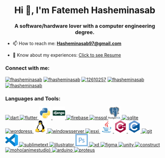 <h1 align="center">Hi 👋, I'm Fatemeh Hasheminasab</h1>
<h3 align="center">A software/hardware lover with a computer engineering degree.</h3>


- 📫 How to reach me: **Hasheminasab97@gmail.com**

- 📄 Know about my experiences: 
[Click to see Resume](https://drive.google.com/file/d/1NmhdwaAe7K9236At7cNp9xLFRRLdk35o/view?usp=drivesdk)

<h3 align="left">Connect with me:</h3>
<p align="left">
<a href="https://t.me/Fhasheminasab" target="blank"><img align="center" src="https://img.icons8.com/ios/452/telegram-app.png" alt="fhasheminasab" height="30" width="40" /></a>
<a href="https://linkedin.com/in/fhasheminasab" target="blank"><img align="center" src="https://cdn.jsdelivr.net/npm/simple-icons@3.0.1/icons/linkedin.svg" alt="fhasheminasab" height="30" width="40" /></a>
<a href="https://stackoverflow.com/users/12610257" target="blank"><img align="center" src="https://cdn.jsdelivr.net/npm/simple-icons@3.0.1/icons/stackoverflow.svg" alt="12610257" height="30" width="40" /></a>
<a href="https://instagram.com/fhasheminasab" target="blank"><img align="center" src="https://cdn.jsdelivr.net/npm/simple-icons@3.0.1/icons/instagram.svg" alt="fhasheminasab" height="30" width="40" /></a>
<a href="https://dev.to/fhasheminasab" target="blank"><img align="center" src="https://cdn.jsdelivr.net/npm/simple-icons@3.0.1/icons/dev-dot-to.svg" alt="fhasheminasab" height="30" width="40" /></a>

</p>

<h3 align="left">Languages and Tools:</h3>
<p align="left"> 

<a href="https://dart.dev" target="_blank"> <img src="https://www.vectorlogo.zone/logos/dartlang/dartlang-icon.svg" alt="dart" width="40" height="40"/> </a> 
<a href="https://flutter.dev" target="_blank"> <img src="https://www.vectorlogo.zone/logos/flutterio/flutterio-icon.svg" alt="flutter" width="40" height="40"/> </a> 
<a href="https://www.python.org" target="_blank"> <img src="https://raw.githubusercontent.com/devicons/devicon/master/icons/python/python-original.svg" alt="python" width="40" height="40"/> </a> 
<a href="https://www.djangoproject.com/" target="_blank"> <img src="https://raw.githubusercontent.com/devicons/devicon/master/icons/django/django-original.svg" alt="django" width="40" height="40"/> </a> 
<a href="https://firebase.google.com/" target="_blank"> <img src="https://www.vectorlogo.zone/logos/firebase/firebase-icon.svg" alt="firebase" width="40" height="40"/> </a> 
<a href="https://www.microsoft.com/en-us/sql-server" target="_blank"> <img src="https://cdn.worldvectorlogo.com/logos/microsoft-sql-server.svg" alt="mssql" width="40" height="40"/> </a> 
<a href="https://www.postgresql.org" target="_blank"> <img src="https://raw.githubusercontent.com/devicons/devicon/master/icons/postgresql/postgresql-original-wordmark.svg" alt="postgresql" width="40" height="40"/> </a> 
<a href="https://www.sqlite.org/" target="_blank"> <img src="https://www.vectorlogo.zone/logos/sqlite/sqlite-icon.svg" alt="sqlite" width="40" height="40"/> </a> 
<a href="https://wordpress.org/" target="_blank"> <img src="https://upload.wikimedia.org/wikipedia/commons/thumb/9/98/WordPress_blue_logo.svg/1024px-WordPress_blue_logo.svg.png" alt="wordpress" width="40" height="40"/> </a> 
<a href="https://www.linux.org/" target="_blank"> <img src="https://raw.githubusercontent.com/devicons/devicon/master/icons/linux/linux-original.svg" alt="linux" width="40" height="40"/> </a> 
<a href="https://www.microsoft.com/en-us/windows-server" target="_blank"> <img src="https://www.fortray.org/uploads/courseimages/1603259471.png" alt="windowsserver" width="50" height="40"/> </a> 
<a href="https://www.vmware.com/products/vsphere.html" target="_blank"> <img src="https://images-wixmp-ed30a86b8c4ca887773594c2.wixmp.com/i/2b14985a-c66e-4dbd-b09c-609fe0678dae/d4o96dy-c59b7496-2fb3-4f30-a7cd-35425bf92133.png" alt="esxi" width="40" height="40"/> </a> 
<a href="https://www.java.com" target="_blank"> <img src="https://raw.githubusercontent.com/devicons/devicon/master/icons/java/java-original.svg" alt="java" width="40" height="40"/> </a> 
<a href="https://www.w3schools.com/cpp/" target="_blank"> <img src="https://raw.githubusercontent.com/devicons/devicon/master/icons/cplusplus/cplusplus-original.svg" alt="cplusplus" width="40" height="40"/> </a> 
<a href="https://www.cprogramming.com/" target="_blank"> <img src="https://raw.githubusercontent.com/devicons/devicon/master/icons/c/c-original.svg" alt="c" width="40" height="40"/> </a> 
<a href="https://git-scm.com/" target="_blank"> <img src="https://www.vectorlogo.zone/logos/git-scm/git-scm-icon.svg" alt="git" width="40" height="40"/> </a> 
<a href="https://code.visualstudio.com/" target="_blank"> <img src="https://raw.githubusercontent.com/github/explore/80688e429a7d4ef2fca1e82350fe8e3517d3494d/topics/visual-studio-code/visual-studio-code.png" alt="vscode" width="40" height="40"/> </a> 
<a href="https://www.sublimetext.com/" target="_blank"> <img src="https://avatars1.githubusercontent.com/u/684879?s=200&v=4" alt="sublimetext" width="40" height="40"/> </a> 
<a href="https://www.adobe.com/in/products/illustrator.html" target="_blank"> <img src="https://www.vectorlogo.zone/logos/adobe_illustrator/adobe_illustrator-icon.svg" alt="illustrator" width="40" height="40"/> </a> 
<a href="https://www.photoshop.com/en" target="_blank"> <img src="https://raw.githubusercontent.com/devicons/devicon/master/icons/photoshop/photoshop-line.svg" alt="photoshop" width="40" height="40"/> </a> 
<a href="https://www.adobe.com/products/xd.html" target="_blank"> <img src="https://cdn.worldvectorlogo.com/logos/adobe-xd.svg" alt="xd" width="40" height="40"/> </a> 
<a href="https://www.figma.com/" target="_blank"> <img src="https://www.vectorlogo.zone/logos/figma/figma-icon.svg" alt="figma" width="40" height="40"/> </a> 
<a href="https://unity.com/" target="_blank"> <img src="https://www.vectorlogo.zone/logos/unity3d/unity3d-icon.svg" alt="unity" width="40" height="40"/> </a> 
<a href="https://www.construct.net/" target="_blank"> <img src="https://construct-static.com/images/v900/r/global/construct-3-logo_v64.png" alt="construct" width="40" height="40"/> </a> 
<a href="https://www.mohoanimation.com/" target="_blank"> <img src="https://upload.wikimedia.org/wikipedia/commons/thumb/0/0f/Moho.png/220px-Moho.png" alt="moho(animestudio)" width="40" height="40"/> </a> 
<a href="https://www.arduino.cc/" target="_blank"> <img src="https://cdn.worldvectorlogo.com/logos/arduino-1.svg" alt="arduino" width="40" height="40"/> </a> 
<a href="https://www.labcenter.com/" target="_blank"> <img src="https://cdn.shortpixel.ai/client/q_lossy,ret_img,w_500,h_500/https://file.wiki/wp-content/uploads/thumbs_dir/logo-oopxl4ji13s9maoqc18nsnasylhrnq93bqh6b3chgw.png" alt="proteus" width="40" height="40"/> </a> 

</p>



<!---

<a href="https://postman.com" target="_blank"> <img src="https://www.vectorlogo.zone/logos/getpostman/getpostman-icon.svg" alt="postman" width="40" height="40"/> </a> 
<a href="https://www.elastic.co" target="_blank"> <img src="https://www.vectorlogo.zone/logos/elastic/elastic-icon.svg" alt="elasticsearch" width="40" height="40"/> </a> 
<a href="https://www.mysql.com/" target="_blank"> <img src="https://raw.githubusercontent.com/devicons/devicon/master/icons/mysql/mysql-original-wordmark.svg" alt="mysql" width="40" height="40"/> </a> 


- 👋 Hi, I’m @fhasheminasab
- 👀 I’m interested in ...
- 🌱 I’m currently learning ...
- 💞️ I’m looking to collaborate on ...
- 📫 How to reach me ...
--->

<!---
fhasheminasab/fhasheminasab is a ✨ special ✨ repository because its `README.md` (this file) appears on your GitHub profile.
You can click the Preview link to take a look at your changes.
--->
